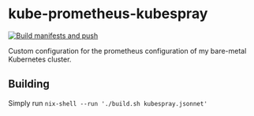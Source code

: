 # kube-prometheus-kubespray

[![Build manifests and push](https://github.com/berbiche/kube-prometheus-kubespray/actions/workflows/ci.yaml/badge.svg)](https://github.com/berbiche/kube-prometheus-kubespray/actions/workflows/ci.yaml)

Custom configuration for the prometheus configuration of my bare-metal
Kubernetes cluster.

## Building

Simply run `nix-shell --run './build.sh kubespray.jsonnet'`
